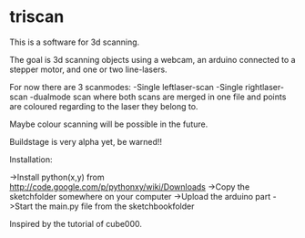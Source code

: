 triscan
=======

This is a software for 3d scanning.

The goal is 3d scanning objects using a webcam, an arduino connected to a stepper motor, and one or two line-lasers.

For now there are 3 scanmodes: 
 -Single leftlaser-scan
 -Single rightlaser-scan
 -dualmode scan where both scans are merged in one file and points are coloured regarding to the laser they belong to.
 
Maybe colour scanning will be possible in the future.

Buildstage is very alpha yet, be warned!!

Installation:

->Install python(x,y) from http://code.google.com/p/pythonxy/wiki/Downloads
->Copy the sketchfolder somewhere on your computer
->Upload the arduino part
->Start the main.py file from the sketchbookfolder



Inspired by the tutorial of cube000.

